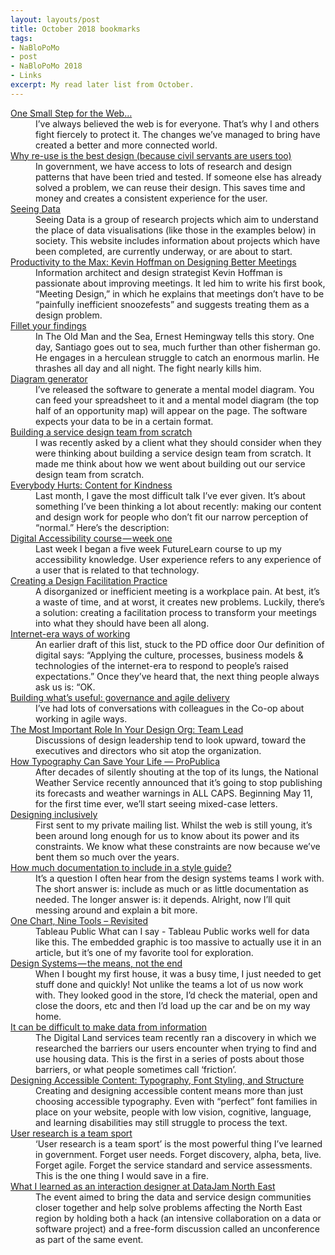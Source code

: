 ```yaml
---
layout: layouts/post
title: October 2018 bookmarks
tags: 
- NaBloPoMo
- post
- NaBloPoMo 2018
- Links
excerpt: My read later list from October.
---
```


<dl>
  
  <dt><a href="https://medium.com/@timberners_lee/one-small-step-for-the-web-87f92217d085">One Small Step for the&nbsp;Web…</a></dt>
  <dd>I’ve always believed the web is for everyone. That’s why I and others fight fiercely to protect it. The changes we’ve managed to bring have created a better and more connected world.</dd>
  
  <dt><a href="https://dwpdigital.blog.gov.uk/2018/10/02/why-re-use-is-the-best-design-because-civil-servants-are-users-too/">Why re-use is the best design (because civil servants are users too)</a></dt>
  <dd>In government, we have access to lots of research and design patterns that have been tried and tested. If someone else has already solved a problem, we can reuse their design. This saves time and money and creates a consistent experience for the user.</dd>
  
  <dt><a href="http://seeingdata.org/">Seeing Data</a></dt>
  <dd>Seeing Data is a group of research projects which aim to understand the place of data visualisations (like those in the examples below) in society.&nbsp;This website includes information about projects which have been completed, are currently underway, or are about to start.</dd>
  
  <dt><a href="https://theblog.adobe.com/kevin-hoffman-designing-better-meetings/">Productivity to the Max: Kevin Hoffman on Designing Better Meetings</a></dt>
  <dd>Information architect and design strategist Kevin Hoffman is passionate about improving meetings. It led him to write his first book, “Meeting Design,” in which he explains that meetings don’t have to be “painfully inefficient snoozefests” and suggests treating them as a design problem.</dd>
  
  <dt><a href="https://userresearch.blog.gov.uk/2016/01/29/fillet-your-findings/">Fillet your findings</a></dt>
  <dd>In The Old Man and the Sea, Ernest Hemingway tells this story.  One day, Santiago goes out to sea, much further than other fisherman go. He engages in a herculean struggle to catch an enormous marlin. He thrashes all day and all night. The fight nearly kills him.</dd>
  
  <dt><a href="https://indiyoung.com/diagram-generator/">Diagram generator</a></dt>
  <dd>I’ve released the software to generate a mental model diagram. You can feed your spreadsheet to it and a mental model diagram (the top half of an opportunity map) will appear on the page.  The software expects your data to be in a certain format.</dd>
  
  <dt><a href="https://uxdesign.cc/building-a-service-design-team-from-scratch-152d9c0701c">Building a service design team from&nbsp;scratch</a></dt>
  <dd>I was recently asked by a client what they should consider when they were thinking about building a service design team from scratch. It made me think about how we went about building out our service design team from scratch.</dd>
  
  <dt><a href="http://www.sarawb.com/2015/09/10/everybody-hurts-content-for-kindness/">Everybody Hurts: Content for Kindness</a></dt>
  <dd>Last month, I gave the most difficult&nbsp;talk I’ve ever given. It’s about something I’ve been thinking a lot about recently: making our content and design work&nbsp;for people who don’t fit our narrow perception of “normal.” Here’s the description:</dd>
  
  <dt><a href="https://medium.com/@jessica.neely/digital-accessibility-course-week-one-a266e29e258b">Digital Accessibility course — week&nbsp;one</a></dt>
  <dd>Last week I began a five week FutureLearn course to up my accessibility knowledge.  User experience refers to any experience of a user that is related to that technology.</dd>
  
  <dt><a href="https://aycl.uie.com/virtual_seminars/creating_a_design_facilitation_practice">Creating a Design Facilitation Practice</a></dt>
  <dd>A disorganized or inefficient meeting is a workplace pain. At best, it’s a waste of time, and at worst, it creates new problems. Luckily, there’s a solution: creating a facilitation process to transform your meetings into what they should have been all along.</dd>
  
  <dt><a href="https://public.digital/2018/10/12/internet-era-ways-of-working/">Internet-era ways of working</a></dt>
  <dd>An earlier draft of this list, stuck to the PD office door Our definition of digital says: “Applying the culture, processes, business models &amp; technologies of the internet-era to respond to people’s raised expectations.” Once they’ve heard that, the next thing people always ask us is: “OK.</dd>
  
  <dt><a href="https://digitalblog.coop.co.uk/2017/02/08/building-whats-useful-governance-and-agile-delivery/">Building what’s useful: governance and agile delivery</a></dt>
  <dd>I’ve had lots of conversations with colleagues in the Co-op about working in agile ways.</dd>
  
  <dt><a href="https://orgdesignfordesignorgs.com/2018/10/16/the-most-important-role-in-your-design-org-team-lead/">The Most Important Role In Your Design Org: Team Lead</a></dt>
  <dd>Discussions of design leadership tend to look upward, toward the executives and directors who sit atop the organization.</dd>
  
  <dt><a href="https://www.propublica.org/article/how-typography-can-save-your-life">How Typography Can Save Your Life — ProPublica</a></dt>
  <dd>After decades of silently shouting at the top of its lungs, the National Weather Service recently announced that it’s going to stop publishing its forecasts and weather warnings in ALL CAPS. Beginning May 11, for the first time ever, we’ll start seeing mixed-case letters.</dd>
  
  <dt><a href="http://adamsilver.io/articles/designing-inclusively/">Designing inclusively</a></dt>
  <dd>First sent to my private mailing list.  Whilst the web is still young, it’s been around long enough for us to know about its power and its constraints. We know what these constraints are now because we’ve bent them so much over the years.</dd>
  
  <dt><a href="http://bradfrost.com/blog/post/how-much-documentation-to-include-in-a-style-guide/">How much documentation to include in a style guide?</a></dt>
  <dd>It’s a question I often hear from the design systems teams I work with. The short answer is: include as much or as little documentation as needed. The longer answer is: it depends. Alright, now I’ll quit messing around and explain a bit more.</dd>
  
  <dt><a href="https://lisacharlotterost.github.io/datavistools-revisited">One Chart, Nine Tools –&nbsp;Revisited</a></dt>
  <dd>Tableau Public What can I say - Tableau Public works well for data like this. The embedded graphic is too massive to actually use it in an article, but it’s one of my favorite tool for exploration.</dd>
  
  <dt><a href="https://medium.com/@paulmsmith/design-systems-the-means-not-the-end-fc840c21b51e">Design Systems — the means, not the&nbsp;end</a></dt>
  <dd>When I bought my first house, it was a busy time, I just needed to get stuff done and quickly! Not unlike the teams a lot of us now work with.  They looked good in the store, I’d check the material, open and close the doors, etc and then I’d load up the car and be on my way home.</dd>
  
  <dt><a href="https://mhclgdigital.blog.gov.uk/2018/10/25/data-and-information/">It can be difficult to make data from information</a></dt>
  <dd>The Digital Land services team recently ran a discovery in which we researched the barriers our users encounter when trying to find and use housing data. This is the first in a series of posts about those barriers, or what people sometimes call&nbsp;‘friction’.</dd>
  
  <dt><a href="https://webdesign.tutsplus.com/articles/designing-accessible-content-typography-font-styling-and-structure--cms-31934">Designing Accessible Content: Typography, Font Styling, and Structure</a></dt>
  <dd>Creating and designing accessible content means more than just choosing accessible typography. Even with “perfect” font families in place on your website, people with low vision, cognitive, language, and learning disabilities may still struggle to process the text.&nbsp;</dd>
  
  <dt><a href="http://www.myddelton.co.uk/blog/user-research-is-a-team-sport">User research is a team sport</a></dt>
  <dd>‘User research is a team sport’ is the most powerful thing I’ve learned in government. Forget user needs. Forget discovery, alpha, beta, live. Forget agile. Forget the service standard and service assessments. This is the one thing I would save in a fire.</dd>
  
  <dt><a href="https://dwpdigital.blog.gov.uk/2018/10/29/what-i-learned-as-an-interaction-designer-at-datajam-north-east/">What I learned as an interaction designer at DataJam North East</a></dt>
  <dd>The event aimed to bring the data and service design communities closer together and help solve problems affecting the North East region by holding both a hack (an intensive collaboration on a data or software project) and a free-form discussion called an unconference as part of the same event.</dd>
  
</dl>